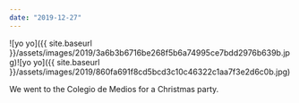```yaml
---
date: "2019-12-27"
---
```


![yo yo]({{ site.baseurl }}/assets/images/2019/3a6b3b6716be268f5b6a74995ce7bdd2976b639b.jpg)![yo yo]({{ site.baseurl }}/assets/images/2019/860fa691f8cd5bcd3c10c46322c1aa7f3e2d6c0b.jpg)

We went to the Colegio de Medios for a Christmas party.
